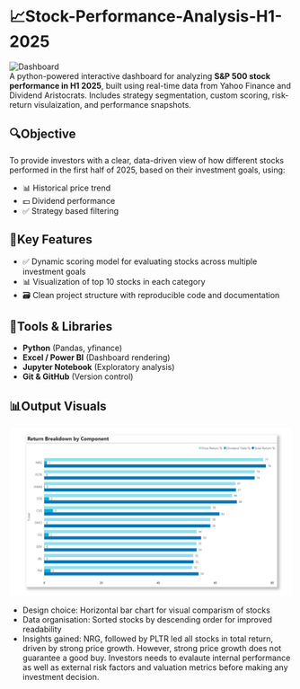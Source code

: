 # 📈Stock-Performance-Analysis-H1-2025
![Dashboard](Outputs/Dashboard.gif)  
A python-powered interactive dashboard for analyzing **S&P 500 stock performance in H1 2025**, built using real-time data from Yahoo Finance and Dividend Aristocrats. Includes strategy segmentation, custom scoring, risk-return visulaization, and performance snapshots.  
## 🔍Objective
To provide investors with a clear, data-driven view of how different stocks performed in the first half of 2025, based on their investment goals, using:
- 📊 Historical price trend
- 💵 Dividend performance
- ✅ Strategy based filtering
## 🧠Key Features
- ✅ Dynamic scoring model for evaluating stocks across multiple investment goals
- 📊 Visualization of top 10 stocks in each category
- 🗃️ Clean project structure with reproducible code and documentation
## 🔨Tools & Libraries
- **Python** (Pandas, yfinance)
- **Excel / Power BI** (Dashboard rendering)
- **Jupyter Notebook** (Exploratory analysis)
- **Git & GitHub** (Version control)
## 📊Output Visuals
![Return](Outputs/Return-Breakdown.png)  
- Design choice: Horizontal bar chart for visual comparism of stocks
- Data organisation: Sorted stocks by descending order for improved readability
- Insights gained: NRG, followed by PLTR led all stocks in total return, driven by strong price growth. However, strong price growth does not guarantee a good buy. Investors needs to evalaute internal performance as well as external risk factors and valuation metrics before making any investment decision.


